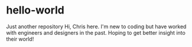 # hello-world
Just another repository
Hi, Chris here.  I'm new to coding but have worked with engineers and designers in the past.  Hoping to get better insight into their world!
